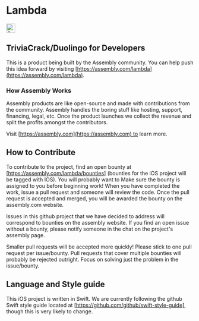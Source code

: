 # Lambda

<a href="https://assembly.com/lambda/bounties?utm_campaign=assemblage&utm_source=lambda&utm_medium=repo_badge"><img src="https://asm-badger.herokuapp.com/lambda/badges/tasks.svg" height="24px" alt="Open Tasks" /></a>

## TriviaCrack/Duolingo for Developers

This is a product being built by the Assembly community. You can help push this idea forward by visiting [https://assembly.com/lambda](https://assembly.com/lambda).

### How Assembly Works

Assembly products are like open-source and made with contributions from the community. Assembly handles the boring stuff like hosting, support, financing, legal, etc. Once the product launches we collect the revenue and split the profits amongst the contributors.

Visit [https://assembly.com](https://assembly.com) to learn more.

## How to Contribute

To contribute to the project, find an open bounty at [https://assembly.com/lambda/bounties] (bounties for the iOS project will be tagged with IOS). You will probably want to Make sure the bounty is assigned to you before beginning work! When you have completed the work, issue a pull request and someone will review the code. Once the pull request is accepted and merged, you will be awarded the bounty on the assembly.com website.

Issues in this github project that we have decided to address will correspond to bounties on the assembly website. If you find an open issue without a bounty, please notify someone in the chat on the project's assembly page.

Smaller pull requests will be accepted more quickly! Please stick to one pull request per issue/bounty. Pull requests that cover multiple bounties will probably be rejected outright. Focus on solving just the problem in the issue/bounty.

## Language and Style guide

This iOS project is written in Swift. We are currently following the github Swift style guide located at [https://github.com/github/swift-style-guide], though this is very likely to change. 
